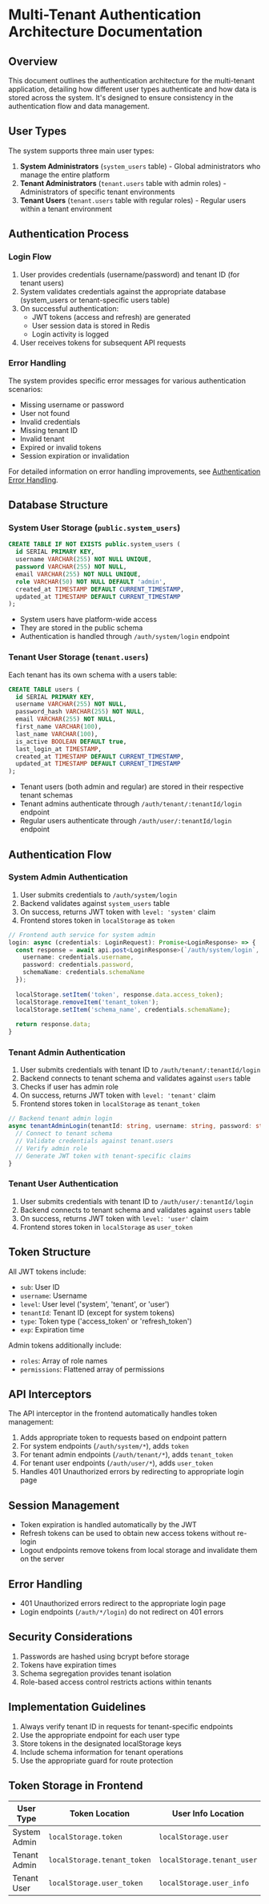 # Multi-Tenant Authentication Architecture Documentation

## Overview

This document outlines the authentication architecture for the multi-tenant application, detailing how different user types authenticate and how data is stored across the system. It's designed to ensure consistency in the authentication flow and data management.

## User Types

The system supports three main user types:

1. **System Administrators** (`system_users` table) - Global administrators who manage the entire platform
2. **Tenant Administrators** (`tenant.users` table with admin roles) - Administrators of specific tenant environments
3. **Tenant Users** (`tenant.users` table with regular roles) - Regular users within a tenant environment

## Authentication Process

### Login Flow

1. User provides credentials (username/password) and tenant ID (for tenant users)
2. System validates credentials against the appropriate database (system_users or tenant-specific users table)
3. On successful authentication:
   - JWT tokens (access and refresh) are generated
   - User session data is stored in Redis
   - Login activity is logged
4. User receives tokens for subsequent API requests

### Error Handling

The system provides specific error messages for various authentication scenarios:

- Missing username or password
- User not found
- Invalid credentials
- Missing tenant ID
- Invalid tenant
- Expired or invalid tokens
- Session expiration or invalidation

For detailed information on error handling improvements, see [Authentication Error Handling](./authentication-error-handling.md).

## Database Structure

### System User Storage (`public.system_users`)

```sql
CREATE TABLE IF NOT EXISTS public.system_users (
  id SERIAL PRIMARY KEY,
  username VARCHAR(255) NOT NULL UNIQUE,
  password VARCHAR(255) NOT NULL,
  email VARCHAR(255) NOT NULL UNIQUE,
  role VARCHAR(50) NOT NULL DEFAULT 'admin',
  created_at TIMESTAMP DEFAULT CURRENT_TIMESTAMP,
  updated_at TIMESTAMP DEFAULT CURRENT_TIMESTAMP
);
```

- System users have platform-wide access
- They are stored in the public schema
- Authentication is handled through `/auth/system/login` endpoint

### Tenant User Storage (`tenant.users`)

Each tenant has its own schema with a users table:

```sql
CREATE TABLE users (
  id SERIAL PRIMARY KEY,
  username VARCHAR(255) NOT NULL,
  password_hash VARCHAR(255) NOT NULL,
  email VARCHAR(255) NOT NULL,
  first_name VARCHAR(100),
  last_name VARCHAR(100),
  is_active BOOLEAN DEFAULT true,
  last_login_at TIMESTAMP,
  created_at TIMESTAMP DEFAULT CURRENT_TIMESTAMP,
  updated_at TIMESTAMP DEFAULT CURRENT_TIMESTAMP
);
```

- Tenant users (both admin and regular) are stored in their respective tenant schemas
- Tenant admins authenticate through `/auth/tenant/:tenantId/login` endpoint
- Regular users authenticate through `/auth/user/:tenantId/login` endpoint

## Authentication Flow

### System Admin Authentication

1. User submits credentials to `/auth/system/login`
2. Backend validates against `system_users` table
3. On success, returns JWT token with `level: 'system'` claim
4. Frontend stores token in `localStorage` as `token`

```typescript
// Frontend auth service for system admin
login: async (credentials: LoginRequest): Promise<LoginResponse> => {
  const response = await api.post<LoginResponse>(`/auth/system/login`, {
    username: credentials.username,
    password: credentials.password,
    schemaName: credentials.schemaName
  });
  
  localStorage.setItem('token', response.data.access_token);
  localStorage.removeItem('tenant_token');
  localStorage.setItem('schema_name', credentials.schemaName);
  
  return response.data;
}
```

### Tenant Admin Authentication

1. User submits credentials with tenant ID to `/auth/tenant/:tenantId/login`
2. Backend connects to tenant schema and validates against `users` table
3. Checks if user has admin role
4. On success, returns JWT token with `level: 'tenant'` claim
5. Frontend stores token in `localStorage` as `tenant_token`

```typescript
// Backend tenant admin login
async tenantAdminLogin(tenantId: string, username: string, password: string) {
  // Connect to tenant schema
  // Validate credentials against tenant.users
  // Verify admin role
  // Generate JWT token with tenant-specific claims
}
```

### Tenant User Authentication

1. User submits credentials with tenant ID to `/auth/user/:tenantId/login`
2. Backend connects to tenant schema and validates against `users` table
3. On success, returns JWT token with `level: 'user'` claim
4. Frontend stores token in `localStorage` as `user_token`

## Token Structure

All JWT tokens include:

- `sub`: User ID
- `username`: Username
- `level`: User level ('system', 'tenant', or 'user')
- `tenantId`: Tenant ID (except for system tokens)
- `type`: Token type ('access_token' or 'refresh_token')
- `exp`: Expiration time

Admin tokens additionally include:
- `roles`: Array of role names
- `permissions`: Flattened array of permissions

## API Interceptors

The API interceptor in the frontend automatically handles token management:

1. Adds appropriate token to requests based on endpoint pattern
2. For system endpoints (`/auth/system/*`), adds `token`
3. For tenant admin endpoints (`/auth/tenant/*`), adds `tenant_token`
4. For tenant user endpoints (`/auth/user/*`), adds `user_token`
5. Handles 401 Unauthorized errors by redirecting to appropriate login page

## Session Management

- Token expiration is handled automatically by the JWT
- Refresh tokens can be used to obtain new access tokens without re-login
- Logout endpoints remove tokens from local storage and invalidate them on the server

## Error Handling

- 401 Unauthorized errors redirect to the appropriate login page
- Login endpoints (`/auth/*/login`) do not redirect on 401 errors

## Security Considerations

1. Passwords are hashed using bcrypt before storage
2. Tokens have expiration times
3. Schema segregation provides tenant isolation
4. Role-based access control restricts actions within tenants

## Implementation Guidelines

1. Always verify tenant ID in requests for tenant-specific endpoints
2. Use the appropriate endpoint for each user type
3. Store tokens in the designated localStorage keys
4. Include schema information for tenant operations
5. Use the appropriate guard for route protection

## Token Storage in Frontend

| User Type      | Token Location        | User Info Location     | Schema Name Location     |
|----------------|----------------------|------------------------|--------------------------|
| System Admin   | `localStorage.token` | `localStorage.user`    | `localStorage.schema_name` |
| Tenant Admin   | `localStorage.tenant_token` | `localStorage.tenant_user` | `localStorage.schema_name` |
| Tenant User    | `localStorage.user_token` | `localStorage.user_info` | `localStorage.user_schema_name` |
